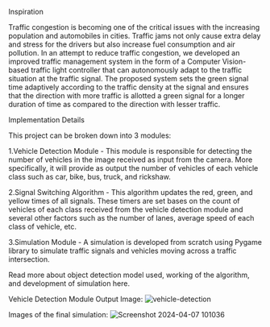 Inspiration

Traffic congestion is becoming one of the critical issues with the increasing population and automobiles in cities. Traffic jams not only cause extra delay and stress for the drivers but also increase fuel consumption and air pollution.
In an attempt to reduce traffic congestion, we developed an improved traffic management system in the form of a Computer Vision-based traffic light controller that can autonomously adapt to the traffic situation at the traffic signal. The proposed system sets the green signal time adaptively according to the traffic density at the signal and ensures that the direction with more traffic is allotted a green signal for a longer duration of time as compared to the direction with lesser traffic.

Implementation Details

This project can be broken down into 3 modules:

1.Vehicle Detection Module - This module is responsible for detecting the number of vehicles in the image received as input from the camera. More specifically, it will provide as output the number of vehicles of each vehicle class such as car, bike, bus, truck, and rickshaw.

2.Signal Switching Algorithm - This algorithm updates the red, green, and yellow times of all signals. These timers are set bases on the count of vehicles of each class received from the vehicle detection module and several other factors such as the number of lanes, average speed of each class of vehicle, etc.

3.Simulation Module - A simulation is developed from scratch using Pygame library to simulate traffic signals and vehicles moving across a traffic intersection.

Read more about object detection model used, working of the algorithm, and development of simulation here.


Vehicle Detection Module Output Image: 
![vehicle-detection](https://github.com/Abhi8459/Codement/assets/124365954/60ca336f-2ac0-479f-a32b-30386ee079a2)

Images of the final simulation: 
![Screenshot 2024-04-07 101036](https://github.com/Abhi8459/Codement/assets/124365954/678a1679-cae8-4d17-b1cc-41f060b17bf4)


